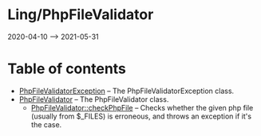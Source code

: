 Ling/PhpFileValidator
================
2020-04-10 --> 2021-05-31




Table of contents
===========

- [PhpFileValidatorException](https://github.com/lingtalfi/PhpFileValidator/blob/master/doc/api/Ling/PhpFileValidator/Exception/PhpFileValidatorException.md) &ndash; The PhpFileValidatorException class.
- [PhpFileValidator](https://github.com/lingtalfi/PhpFileValidator/blob/master/doc/api/Ling/PhpFileValidator/PhpFileValidator.md) &ndash; The PhpFileValidator class.
    - [PhpFileValidator::checkPhpFile](https://github.com/lingtalfi/PhpFileValidator/blob/master/doc/api/Ling/PhpFileValidator/PhpFileValidator/checkPhpFile.md) &ndash; Checks whether the given php file (usually from $_FILES) is erroneous, and throws an exception if it's the case.




